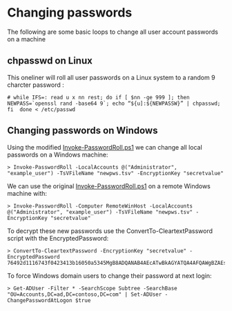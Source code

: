 # Changing passwords
The following are some basic loops to change all user account passwords on a machine

## chpasswd on Linux
This oneliner will roll all user passwords on a Linux system to a random 9 charcter password :
```
# while IFS=: read u x nn rest; do if [ $nn -ge 999 ]; then NEWPASS=`openssl rand -base64 9`; echo “${u]:${NEWPASSW}” | chpasswd; fi  done < /etc/passwd
```
## Changing passwords on Windows
Using the modified [Invoke-PasswordRoll.ps1](https://github.com/ahhh/Cybersecurity-Tradecraft/blob/main/Chapter6/Invoke-PasswordRoll.ps1) we can change all local passwords on a Windows machine:
```
> Invoke-PasswordRoll -LocalAccounts @("Administrator", "example_user") -TsVFileName "newpws.tsv" -EncryptionKey "secretvalue"
```
We can use the original [Invoke-PasswordRoll.ps1](https://support.microsoft.com/en-us/topic/ms14-025-vulnerability-in-group-policy-preferences-could-allow-elevation-of-privilege-may-13-2014-60734e15-af79-26ca-ea53-8cd617073c30) on a remote Windows machine with:
```
> Invoke-PasswordRoll -Computer RemoteWinHost -LocalAccounts @("Administrator", "example_user") -TsVFileName "newpws.tsv" -EncryptionKey "secretvalue"
```
To decrypt these new passwords use the ConvertTo-CleartextPassword script with the EncryptedPassword:
```
> ConvertTo-CleartextPassword -EncryptionKey "secretvalue" -EncryptedPassword 76492d1116743f0423413b16050a5345MgB8ADQANAB4AEcATwBkAGYATQA4AFQAWgBZAEsAOQBrAGYANQBpADMAOQBwAFEAPQA9AHwANwBjADEAZgA2ADgAMAAwADIAOAAxAGUANgBlADQAOQA2ADQAYwBkADUAYwBhADIANgA1ADgANwA5AGQAYwA4ADAAYgBiAGUAZgBhADkANwBlADMANwA2ADMAMQA3AGMAZQAyADIAZgA4ADMANwBiAGQANwA3ADcAYwAwADQAZgAyAGUANAAxAGEAZQA1ADcAYgAxADYAMABkADMAZABjADgAZQBhAGQAZgAyADIAZQBjADEAYgAwADkAZgA4AGMA
```
To force Windows domain users to change their password at next login:
```
> Get-ADUser -Filter * -SearchScope Subtree -SearchBase "OU=Accounts,DC=ad,DC=contoso,DC=com" | Set-ADUser -ChangePasswordAtLogon $true
```
